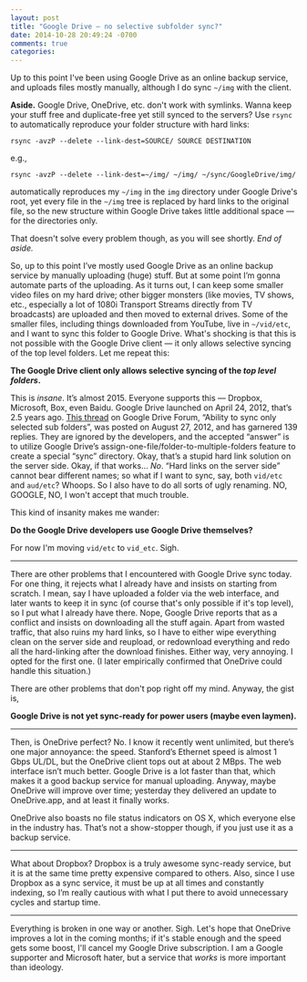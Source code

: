 ```yaml
---
layout: post
title: "Google Drive — no selective subfolder sync?"
date: 2014-10-28 20:49:24 -0700
comments: true
categories:
---
```

Up to this point I've been using Google Drive as an online backup service, and uploads files mostly manually, although I do sync `~/img` with the client.

**Aside.** Google Drive, OneDrive, etc. don't work with symlinks. Wanna keep your stuff free and duplicate-free yet still synced to the servers? Use `rsync` to automatically reproduce your folder structure with hard links:

    rsync -avzP --delete --link-dest=SOURCE/ SOURCE DESTINATION

e.g.,

    rsync -avzP --delete --link-dest=~/img/ ~/img/ ~/sync/GoogleDrive/img/

automatically reproduces my `~/img` in the `img` directory under Google Drive's root, yet every file in the `~/img` tree is replaced by hard links to the original file, so the new structure within Google Drive takes little additional space — for the directories only.

That doesn't solve every problem though, as you will see shortly. *End of aside.*

So, up to this point I’ve mostly used Google Drive as an online backup service by manually uploading (huge) stuff. But at some point I’m gonna automate parts of the uploading. As it turns out, I can keep some smaller video files on my hard drive; other bigger monsters (like movies, TV shows, etc., especially a lot of 1080i Transport Streams directly from TV broadcasts) are uploaded and then moved to external drives. Some of the smaller files, including things downloaded from YouTube, live in `~/vid/etc`, and I want to sync this folder to Google Drive. What's shocking is that this is not possible with the Google Drive client — it only allows selective syncing of the top level folders. Let me repeat this:

**The Google Drive client only allows selective syncing of the _top level folders_.**

This is *insane*. It’s almost 2015. Everyone supports this — Dropbox, Microsoft, Box, even Baidu. Google Drive launched on April 24, 2012, that’s 2.5 years ago. [This thread](https://productforums.google.com/forum/#!topic/drive/Gs2w1BL-B9U) on Google Drive Forum, “Ability to sync only selected sub folders”, was posted on August 27, 2012, and has garnered 139 replies. They are ignored by the developers, and the accepted “answer” is to utilize Google Drive’s assign-one-file/folder-to-multiple-folders feature to create a special “sync” directory. Okay, that’s a stupid hard link solution on the server side. Okay, if that works… *No*. “Hard links on the server side” cannot bear different names; so what if I want to sync, say, both `vid/etc` and `aud/etc`? Whoops. So I also have to do all sorts of ugly renaming. NO, GOOGLE, NO, I won't accept that much trouble.

This kind of insanity makes me wander:

**Do the Google Drive developers use Google Drive themselves?**

For now I'm moving `vid/etc` to `vid_etc`. Sigh.

---

There are other problems that I encountered with Google Drive sync today. For one thing, it rejects what I already have and insists on starting from scratch. I mean, say I have uploaded a folder via the web interface, and later wants to keep it in sync (of course that's only possible if it's top level), so I put what I already have there. Nope, Google Drive reports that as a conflict and insists on downloading all the stuff again. Apart from wasted traffic, that also ruins my hard links, so I have to either wipe everything clean on the server side and reupload, or redownload everything and redo all the hard-linking after the download finishes. Either way, very annoying. I opted for the first one. (I later empirically confirmed that OneDrive could handle this situation.)

There are other problems that don't pop right off my mind. Anyway, the gist is,

**Google Drive is not yet sync-ready for power users (maybe even laymen).**

---

Then, is OneDrive perfect? No. I know it recently went unlimited, but there’s one major annoyance: the speed. Stanford’s Ethernet speed is almost 1 Gbps UL/DL, but the OneDrive client tops out at about 2 MBps. The web interface isn’t much better. Google Drive is a lot faster than that, which makes it a good backup service for manual uploading. Anyway, maybe OneDrive will improve over time; yesterday they delivered an update to OneDrive.app, and at least it finally works.

OneDrive also boasts no file status indicators on OS X, which everyone else in the industry has. That’s not a show-stopper though, if you just use it as a backup service.

---

What about Dropbox? Dropbox is a truly awesome sync-ready service, but it is at the same time pretty expensive compared to others. Also, since I use Dropbox as a sync service, it must be up at all times and constantly indexing, so I’m really cautious with what I put there to avoid unnecessary cycles and startup time.

---

Everything is broken in one way or another. Sigh. Let's hope that OneDrive improves a lot in the coming months; if it's stable enough and the speed gets some boost, I'll cancel my Google Drive subscription. I am a Google supporter and Microsoft hater, but a service that *works* is more important than ideology.

